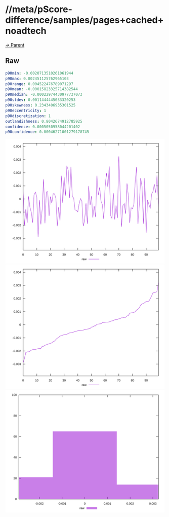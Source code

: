 
# //meta/pScore-difference/samples/pages+cached+noadtech

[→ Parent](../..)


## Raw


```yaml
p90min: -0.0020713510261061944
p90max: 0.002451125762965103
p90range: 0.004522476789071297
p90mean: -0.00015823325714382544
p90median: -0.00022974430977737073
p90stdev: 0.0011444445033320253
p90skewness: 0.2343406935301525
p90eccentricity: 1
p90discretization: 1
outlandishness: 0.8042674912785925
confidence: 0.0005050958044201402
p90confidence: 0.00046271001279178745

```

![PLOT: raw-values](./raw/values.svg)![PLOT: raw-sorted](./raw/sorted.svg)![PLOT: raw-histogram](./raw/histogram.svg)
